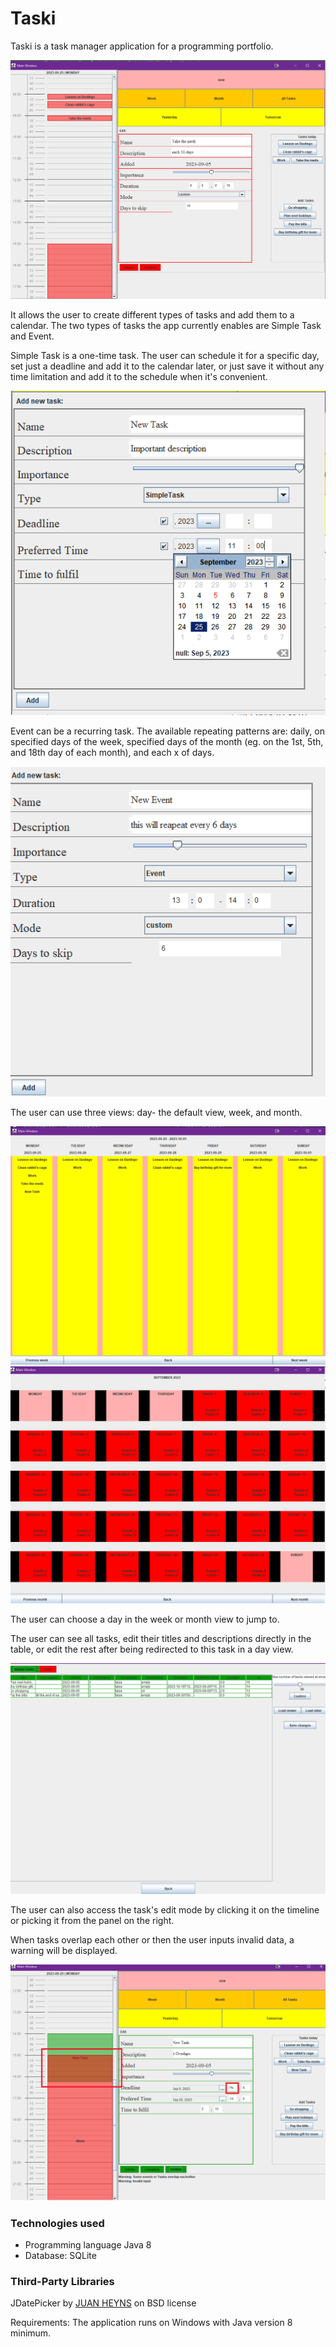 <h1>Taski</h1>

<p>Taski is a task manager application for a programming portfolio.</p>
<img src="./images/preview1.png">

<p>It allows the user to create different types of tasks and add them to a calendar. The two types of tasks the app currently enables are Simple Task and Event. </p>

<p>Simple Task is a one-time task. The user can schedule it for a specific day, set just a deadline and add it to the calendar later, or just save it without any time limitation and add it to the schedule when it's convenient.</P>

<img src="./images/preview2.png">

<p>Event can be a recurring task. The available repeating patterns are: daily, on specified days of the week, specified days of the month (eg. on the 1st, 5th, and 18th day of each month), and each x of days.</p>

<img src="./images/preview3.png">


<p>The user can use three views: day- the default view, week, and month.</p>
<img src="./images/preview4.png">
<img src="./images/preview5.png">
<p>The user can choose a day in the week or month view to jump to.</p>

<p>The user can see all tasks, edit their titles and descriptions directly in the table, or edit the rest after being redirected to this task in a day view.</p>
<img src="./images/preview6.png">

<p>The user can also access the task's edit mode by clicking it on the timeline or picking it from the panel on the right.</p>

<p>When tasks overlap each other or then the user inputs invalid data, a warning will be displayed.</p>
<img src="./images/preview7.png">


<h3>Technologies used</h3>
<ul>
<li>Programming language Java 8</li>
<li>Database: SQLite</li>
</ul>
<h3>Third-Party Libraries</h3>
<p>JDatePicker by <a href="https://github.com/JDatePicker/JDatePicker">JUAN HEYNS</a> on BSD license</p>

<p>Requirements: The application runs on Windows with Java version 8 minimum.</p>
